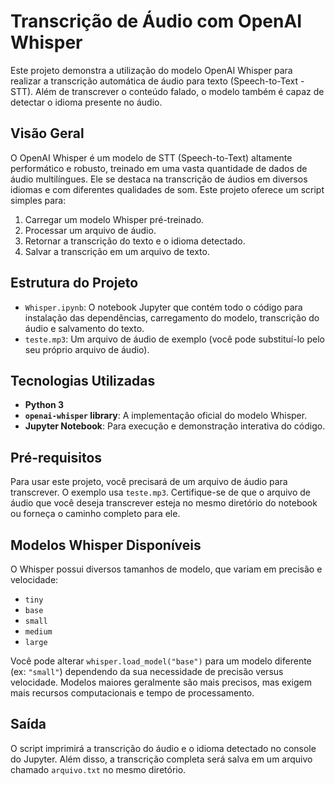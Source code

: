 # Transcrição de Áudio com OpenAI Whisper

Este projeto demonstra a utilização do modelo OpenAI Whisper para realizar a transcrição automática de áudio para texto (Speech-to-Text - STT). Além de transcrever o conteúdo falado, o modelo também é capaz de detectar o idioma presente no áudio.

## Visão Geral

O OpenAI Whisper é um modelo de STT (Speech-to-Text) altamente performático e robusto, treinado em uma vasta quantidade de dados de áudio multilíngues. Ele se destaca na transcrição de áudios em diversos idiomas e com diferentes qualidades de som. Este projeto oferece um script simples para:
1.  Carregar um modelo Whisper pré-treinado.
2.  Processar um arquivo de áudio.
3.  Retornar a transcrição do texto e o idioma detectado.
4.  Salvar a transcrição em um arquivo de texto.

## Estrutura do Projeto

* `Whisper.ipynb`: O notebook Jupyter que contém todo o código para instalação das dependências, carregamento do modelo, transcrição do áudio e salvamento do texto.
* `teste.mp3`: Um arquivo de áudio de exemplo (você pode substituí-lo pelo seu próprio arquivo de áudio).

## Tecnologias Utilizadas

* **Python 3**
* **`openai-whisper` library**: A implementação oficial do modelo Whisper.
* **Jupyter Notebook**: Para execução e demonstração interativa do código.

## Pré-requisitos

Para usar este projeto, você precisará de um arquivo de áudio para transcrever. O exemplo usa `teste.mp3`. Certifique-se de que o arquivo de áudio que você deseja transcrever esteja no mesmo diretório do notebook ou forneça o caminho completo para ele.

## Modelos Whisper Disponíveis

O Whisper possui diversos tamanhos de modelo, que variam em precisão e velocidade:
* `tiny`
* `base`
* `small`
* `medium`
* `large`

Você pode alterar `whisper.load_model("base")` para um modelo diferente (ex: `"small"`) dependendo da sua necessidade de precisão versus velocidade. Modelos maiores geralmente são mais precisos, mas exigem mais recursos computacionais e tempo de processamento.

## Saída

O script imprimirá a transcrição do áudio e o idioma detectado no console do Jupyter. Além disso, a transcrição completa será salva em um arquivo chamado `arquivo.txt` no mesmo diretório.
